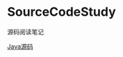 # SourceCodeStudy
源码阅读笔记

[Java源码](https://github.com/shanyao19940801/SourceCodeStudy/blob/master/sourcecodestudy/java_code/java_code.md)

